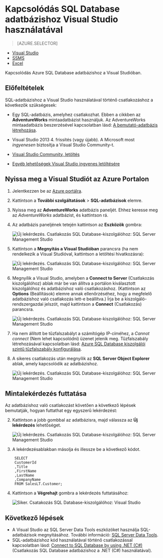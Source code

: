 <properties
    pageTitle="Csatlakozás SQL Database adatbázishoz C# lekérdezéssel | Microsoft Azure"
    description="Program írása C# programozási nyelven lekérdezéséhez és SQL-adatbázishoz való csatlakozáshoz. Információk IP-címekről, kapcsolati sztringekről, biztonságos bejelentkezésről és ingyenes Visual Studio."
    services="sql-database"
    keywords="c# adatbázis-lekérdezés, c# lekérdezés, csatlakozás adatbázishoz, SQL C#"
    documentationCenter=""
    authors="stevestein"
    manager="jhubbard"
    editor=""/>

<tags
    ms.service="sql-database"
    ms.workload="data-management"
    ms.tgt_pltfrm="na"
    ms.devlang="dotnet"
    ms.topic="get-started-article"
    ms.date="08/17/2016"
    ms.author="stevestein"/>




# Kapcsolódás SQL Database adatbázishoz Visual Studio használatával

> [AZURE.SELECTOR]
- [Visual Studio](sql-database-connect-query.md)
- [SSMS](sql-database-connect-query-ssms.md)
- [Excel](sql-database-connect-excel.md)

Kapcsolódás Azure SQL Database adatbázishoz a Visual Studióban. 

## Előfeltételek


SQL-adatbázishoz a Visual Studio használatával történő csatlakozáshoz a következők szükségesek: 


- Egy SQL-adatbázis, amelyhez csatlakozhat. Ebben a cikkben az **AdventureWorks** mintaadatbázist használjuk. Az AdventureWorks mintaadatbázis beszerzésével kapcsolatban lásd: [A bemutató-adatbázis létrehozása](sql-database-get-started.md).


- Visual Studio 2013 4. frissítés (vagy újabb). A Microsoft most *ingyenesen* biztosítja a Visual Studio Community-t.
 - [Visual Studio Community, letöltés](http://www.visualstudio.com/products/visual-studio-community-vs)
 - [Egyéb lehetőségek Visual Studio ingyenes letöltésére](http://www.visualstudio.com/products/free-developer-offers-vs.aspx)




## Nyissa meg a Visual Studiót az Azure Portalon


1. Jelentkezzen be az [Azure portálra](https://portal.azure.com/).

2. Kattintson a **További szolgáltatások** > **SQL-adatbázisok** elemre.
3. Nyissa meg az **AdventureWorks** adatbázis paneljét. Ehhez keresse meg az *AdventureWorks* adatbázist, és kattintson rá.

6. Az adatbázis paneljének tetején kattintson az **Eszközök** gombra:

    ![Új lekérdezés. Csatlakozás SQL Database-kiszolgálóhoz: SQL Server Management Studio](./media/sql-database-connect-query/tools.png)

7. Kattintson a **Megnyitás a Visual Studióban** parancsra (ha nem rendelkezik a Visual Studióval, kattintson a letöltési hivatkozásra):

    ![Új lekérdezés. Csatlakozás SQL Database-kiszolgálóhoz: SQL Server Management Studio](./media/sql-database-connect-query/open-in-vs.png)


8. Megnyílik a Visual Studio, amelyben a **Connect to Server** (Csatlakozás kiszolgálóhoz) ablak már be van állítva a portálon kiválasztott kiszolgálóhoz és adatbázishoz való csatlakozáshoz.  (Kattintson az **Options** (Beállítások) elemre annak ellenőrzéséhez, hogy a megfelelő adatbázishoz való csatlakozás lett-e beállítva.) Írja be a kiszolgáló-rendszergazdai jelszót, majd kattintson a **Connect** (Csatlakozás) parancsra.


    ![Új lekérdezés. Csatlakozás SQL Database-kiszolgálóhoz: SQL Server Management Studio](./media/sql-database-connect-query/connect.png)


8. Ha nem állított be tűzfalszabályt a számítógép IP-címéhez, a *Cannot connect* (Nem lehet kapcsolódni) üzenet jelenik meg. Tűzfalszabály létrehozásával kapcsolatban lásd: [Azure SQL Database kiszolgálói szintű tűzfalszabály konfigurálása](sql-database-configure-firewall-settings.md).


9. A sikeres csatlakozás után megnyílik az **SQL Server Object Explorer** ablak, amely kapcsolódik az adatbázishoz.

    ![Új lekérdezés. Csatlakozás SQL Database-kiszolgálóhoz: SQL Server Management Studio](./media/sql-database-connect-query/sql-server-object-explorer.png)


## Mintalekérdezés futtatása

Az adatbázishoz való csatlakozást követően a következő lépések bemutatják, hogyan futtathat egy egyszerű lekérdezést:

2. Kattintson a jobb gombbal az adatbázisra, majd válassza az **Új lekérdezés** lehetőséget.

    ![Új lekérdezés. Csatlakozás SQL Database-kiszolgálóhoz: SQL Server Management Studio](./media/sql-database-connect-query/new-query.png)

3. A lekérdezésablakban másolja és illessze be a következő kódot.

        SELECT
        CustomerId
        ,Title
        ,FirstName
        ,LastName
        ,CompanyName
        FROM SalesLT.Customer;

4. Kattintson a **Végrehajt** gombra a lekérdezés futtatásához:

    ![Siker. Csatakozás SQL Database-kiszolgálóhoz: Visual Studio](./media/sql-database-connect-query/run-query.png)

## Következő lépések

- A Visual Studio az SQL Server Data Tools eszközöket használja SQL-adatbázisok megnyitásához. További információ: [SQL Server Data Tools](https://msdn.microsoft.com/library/hh272686.aspx).
- SQL-adatbázishoz kód használatával történő csatlakozással kapcsolatban lásd: [Connect to SQL Database by using .NET (C#)](sql-database-develop-dotnet-simple.md) (Csatlakozás SQL Database adatbázishoz a .NET (C#) használatával).






<!--HONumber=Sep16_HO4-->


